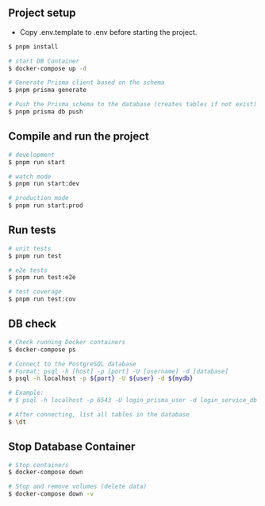 ## Project setup

- Copy .env.template to .env before starting the project.

```bash
$ pnpm install

# start DB Container
$ docker-compose up -d

# Generate Prisma client based on the schema
$ pnpm prisma generate

# Push the Prisma schema to the database (creates tables if not exist)
$ pnpm prisma db push

```

## Compile and run the project

```bash
# development
$ pnpm run start

# watch mode
$ pnpm run start:dev

# production mode
$ pnpm run start:prod
```

## Run tests

```bash
# unit tests
$ pnpm run test

# e2e tests
$ pnpm run test:e2e

# test coverage
$ pnpm run test:cov
```

## DB check

```bash
# Check running Docker containers
$ docker-compose ps

# Connect to the PostgreSQL database
# Format: psql -h [host] -p [port] -U [username] -d [database]
$ psql -h localhost -p ${port} -U ${user} -d ${mydb}

# Example:
# $ psql -h localhost -p 6543 -U login_prisma_user -d login_service_db

# After connecting, list all tables in the database
$ \dt
```

## Stop Database Container

```bash
# Stop containers
$ docker-compose down

# Stop and remove volumes (delete data)
$ docker-compose down -v

```
